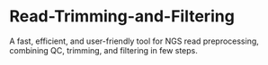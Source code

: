 # Read-Trimming-and-Filtering
A fast, efficient, and user-friendly tool for NGS read preprocessing, combining QC, trimming, and filtering in few steps.
